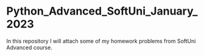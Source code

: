 # Python_Advanced_SoftUni_January_2023
In this repository I will attach some of my homework problems from SoftUni Advanced course.
